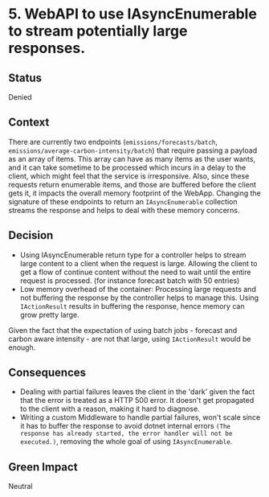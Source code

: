 # 5. WebAPI to use IAsyncEnumerable to stream potentially large responses.

## Status
Denied

## Context
There are currently two endpoints (`emissions/forecasts/batch`, `emissions/average-carbon-intensity/batch`) that require passing a payload as an array of items. This array can have as many items as the user wants, and it can take sometime to be processed which incurs in a delay to the client, which might feel that the service is irresponsive. Also, since these requests return enumerable items, and those are buffered before the client gets it, it impacts the overall memory footprint of the WebApp. Changing the signature of these endpoints to return an `IAsyncEnumerable` collection streams the response and helps to deal with these memory concerns.

## Decision
- Using IAsyncEnumerable return type for a controller helps to stream large content to a client when the request is large. Allowing the client to get a flow of continue content without the need to wait until the entire request is processed. (for instance forecast batch with 50 entries)
- Low memory overhead of the container: Processing large requests and not buffering the response by the controller helps to manage this. Using `IActionResult` results in buffering the response, hence memory can grow pretty large.

Given the fact that the expectation of using batch jobs - forecast and carbon aware intensity - are not that large, using `IActionResult` would be enough.

## Consequences
- Dealing with partial failures leaves the client in the 'dark' given the fact that the error is treated as a HTTP 500 error. It doesn't get propagated to the client with a reason, making it hard to diagnose.
- Writing a custom Middleware to handle partial failures, won't scale since it has to buffer the response to avoid dotnet internal errors `(The response has already started, the error handler will not be executed.)`, removing the whole goal of using `IAsyncEnumerable`.

## Green Impact
Neutral
